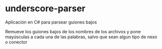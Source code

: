 # underscore-parser
Aplicación en C# para parsear guiones bajos

Remueve los guiones bajos de los nombres de los archivos y pone mayúsculas a cada una de las palabras, salvo que sean algun tipo de nexo o conector
